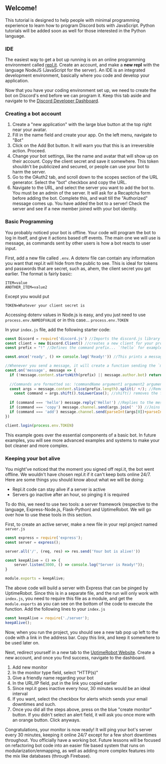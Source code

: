 ## Welcome!
This tutorial is designed to help people with minimal programming experience to learn how to program Discord bots with JavaScript. Python tutorials will be added soon as well for those interested in the Python language.

### IDE
The easiest way to get a bot up running is on an online programming environment called [repl.it](https://repl.it/). Create an account, and make a **new repl** with the language NodeJS (JavaScript for the server). An IDE is an integrated development environment, basically where you code and develop your application.

Now that you have your coding environment set up, we need to create the bot on Discord's end before we can program it. Keep this tab aside and navigate to the [Discord Developer Dashboard](https://discordapp.com/developers/applications/).

### Creating a bot account

1. Create a "new application" with the large blue button at the top right near your avatar.
2. Fill in the name field and create your app. On the left menu, navigate to "Bot"
3. Click on the Add Bot button. It will warn you that this is an irreversible action. Proceed.
4. Change your bot settings, like the name and avatar that will show up on their account. Copy the client secret and save it somewhere. This token shouldn't be publicized and secured, or people can use your bot to harm the server.
5. Go to the OAuth2 tab, and scroll down to the scopes section of the URL generator. Select the "bot" checkbox and copy the URL.
6. Navigate to the URL, and select the server you want to add the bot to. You must be an admin of the server. It will ask for a Recaptcha form before adding the bot. Complete this, and wait till the "Authorized" message comes up. You have added the bot to a server! Check the server and see if a new member joined with your bot identity.

### Basic Programming

You probably noticed your bot is offline. Your code will program the bot to log in itself, and give it actions based off events. The main one we will use is message, as commands sent by other users is how a bot reacts to user input.

First, add a new file called `.env`. A dotenv file can contain any information you want that repl.it will hide from the public to see. This is ideal for tokens and passwords that are secret, such as, ahem, the client secret you got earlier. The format is fairly basic:
```
ITEM=value
ANOTHER_ITEM=value2
```
Except you would put
```
TOKEN=Whatever your client secret is
```
Accessing dotenv values in Node.js is easy, and you just need to use `process.env.NAMEOFVALUE` or in this case... `process.env.TOKEN`

In your `index.js` file, add the following starter code:
```js
const Discord = require('discord.js') //Imports the discord.js library so you can use special features from Discord
const client = new Discord.Client() //creates a new client for your program to run on
const prefix = "!" //Defines the command prefix... `!hello` for example

const.once('ready', () => console.log('Ready!')) //This prints a message in the console (bottom right of IDE) once the program is ready

//Whenever you send a message, it will create a function sending the `message` object in its scope.
const.on('message', message => {
  if (!message.content.startsWith(prefix) || message.author.bot) return; //Returns ends the function. This will happen if the read message does not start with the prefix defined earlier or if the author of the message is a bot
  
  //Commands are formatted so: !commandName argument1 argument2 argument3
  const args = message.content.slice(prefix.length).split(/ +/); //Removes the prefix with slice which removes a set number of characters at the start of a string, and then splits them into an array by spaces.
	const command = args.shift().toLowerCase(); //shift() removes the first item of an array, but will store the removed item into variables. This is efficient because it removes it from the previous args variable, and provides the command separately. Making the command lowercase will allow people to type it in any case without being rejected.
  
  if (command === 'hello') message.reply('Hello!') //Replies to the message, pinging the author
  if (command === 'copy') message.channel.send(args.join(' ')) //Joins all the argument array values together with a space separating them. message.channel.send doesn't ping the author, just sends a message to whichever channel they are in
  if (command === 'add') message.channel.send(parseInt(args[0])+parseInt(args[1])) //array[index] gets the an item from an array (args in this case) by its number of order. note that the 1st item is 0, not 1, and the second is 1, not 2 and so on. parseInt is required because your message is a string, not an integer so you can't add strings (they will concatenate/combine).
})

client.login(process.env.TOKEN)
```

This example goes over the essential components of a basic bot. In future examples, you will see more advanced examples and systems to make your bot cleaner and more complex.

### Keeping your bot alive

You might've noticed that the moment you signed off repl.it, the bot went offline. We wouldn't have chosen repl.it if it can't keep bots online 24/7. Here are some things you should know about what we will be doing:
- Repl.it code can stay alive if a server is active
- Servers go inactive after an hour, so pinging it is required

To do this, we need to use two tools: a server framework (respective to the language, Express-Node.js, Flask-Python) and UptimeRobot. We will go over how to use these tools in this section.

First, to create an active server, make a new file in your repl project named `server.js`

```js
const express = require('express');
const server = express();

server.all('/', (req, res) => res.send('Your bot is alive!'))

const keepAlive = () => {
    server.listen(3000, () => console.log("Server is Ready!"));
}

module.exports = keepAlive;
```
The above code will build a server with Express that can be pinged by UptimeRobot. Since this is in a separate file, and the run will only work with `index.js`, you need to require this file as a module, and get the `module.exports` as you can see on the bottom of the code to execute the function. Add the following lines to your `index.js`

```js
const keepAlive = require('./server');
keepAlive();
```

Now, when you run the project, you should see a new tab pop up left to the code with a link in the address bar. Copy this link, and keep it somewhere to be used later on.

Next, redirect yourself in a new tab to the [UptimeRobot Website](https://uptimerobot.com/).
Create a new account, and once you find success, navigate to the dashboard.

1. Add new monitor
2. In the monitor type field, select "HTTP(s)"
3. Give a friendly name regarding your bot
4. In the URL/IP field, put in the link you copied earlier
5. Since repl.it goes inactive every hour, 30 minutes would be an ideal interval
6. If you want, select the checkbox for alerts which sends your email downtimes and such. 
7. Once you did all the steps above, press on the blue "create monitor" button. If you didn't select an alert field, it will ask you once more with an orange button. Click anyways.

Congratulations, your monitor is now ready! It will ping your bot's server every 30 minutes, keeping it online 24/7 except for a few short downtimes throughout. You officially have a working bot. Future lessons will be focused on refactoring bot code into an easier file based system that runs on modularization/enmapping, as well as adding more complex features into the mix like databases (through Firebase).

